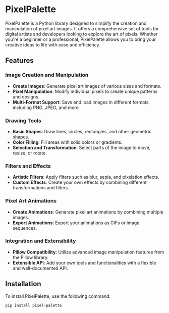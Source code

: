 # PixelPalette

PixelPalette is a Python library designed to simplify the creation and manipulation of pixel art images. It offers a comprehensive set of tools for digital artists and developers looking to explore the art of pixels. Whether you're a beginner or a professional, PixelPalette allows you to bring your creative ideas to life with ease and efficiency.

## Features

### Image Creation and Manipulation

- **Create Images**: Generate pixel art images of various sizes and formats.
- **Pixel Manipulation**: Modify individual pixels to create unique patterns and designs.
- **Multi-Format Support**: Save and load images in different formats, including PNG, JPEG, and more.

### Drawing Tools

- **Basic Shapes**: Draw lines, circles, rectangles, and other geometric shapes.
- **Color Filling**: Fill areas with solid colors or gradients.
- **Selection and Transformation**: Select parts of the image to move, resize, or rotate.

### Filters and Effects

- **Artistic Filters**: Apply filters such as blur, sepia, and pixelation effects.
- **Custom Effects**: Create your own effects by combining different transformations and filters.

### Pixel Art Animations

- **Create Animations**: Generate pixel art animations by combining multiple images.
- **Export Animations**: Export your animations as GIFs or image sequences.

### Integration and Extensibility

- **Pillow Compatibility**: Utilize advanced image manipulation features from the Pillow library.
- **Extensible API**: Add your own tools and functionalities with a flexible and well-documented API.

## Installation

To install PixelPalette, use the following command:

```bash
pip install pixel-palette
